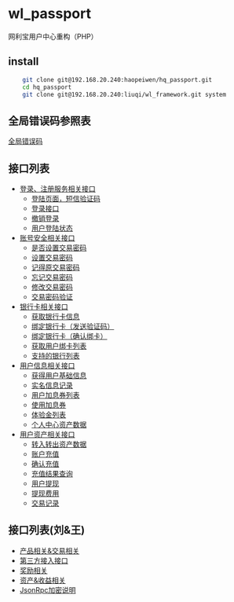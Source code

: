 # wl_passport
网利宝用户中心重构（PHP）

install
-------

```bash
    git clone git@192.168.20.240:haopeiwen/hq_passport.git
    cd hq_passport
    git clone git@192.168.20.240:liuqi/wl_framework.git system
```

全局错误码参照表
--------------
[全局错误码](doc/errcode.md)
 
接口列表
-------

- [登录、注册服务相关接口](doc/auth.md#_3)
    - [登陆页面，短信验证码](doc/auth.md#发送短信或语音验证码)
    - [登录接口](doc/auth.md#登录)
    - [撤销登录](doc/auth.md#撤销登录)
    - [用户登陆状态](doc/auth.md#用户登陆状态)
- [账号安全相关接口](doc/secure.md#_2)
    - [是否设置交易密码](doc/secure.md#是否设置交易密码)
    - [设置交易密码](doc/secure.md#设置交易密码)
    - [记得原交易密码](doc/secure.md#记得原交易密码)
    - [忘记交易密码](doc/secure.md#忘记交易密码)
    - [修改交易密码](doc/secure.md#修改交易密码)
    - [交易密码验证](doc/secure.md#交易密码验证用于支付或充值)
- [银行卡相关接口](doc/bank.md#_2)
    - [获取银行卡信息](doc/bank.md#获取银行卡信息)
    - [绑定银行卡（发送验证码）](doc/bank.md#绑定银行卡发送验证码)
    - [绑定银行卡（确认绑卡）](doc/bank.md#绑定银行卡确认绑卡)
    - [获取用户绑卡列表](doc/bank.md#获取用户绑卡列表)
    - [支持的银行列表](doc/bank.md#支持的银行列表)
- [用户信息相关接口](doc/account.md#_2)
    - [获得用户基础信息](doc/account.md#获得用户基础信息)
    - [实名信息记录](doc/account.md#实名认证详细记录)
    - [用户加息券列表](doc/account.md#用户加息券列表)
    - [使用加息券](doc/account.md#使用加息券)
    - [体验金列表](doc/account.md#体验金列表)
    - [个人中心资产数据](doc/account.md#个人中心资产数据)
- [用户资产相关接口](doc/funds.md#_2)
    - [转入转出资产数据](doc/funds.md#转入转出资产数据)
    - [账户充值](doc/funds.md#账户充值)
    - [确认充值](doc/funds.md#确认充值)
    - [充值结果查询](doc/funds.md#充值结果查询)
    - [用户提现](doc/funds.md#用户提现)
    - [提现费用](doc/funds.md#提现费用)
    - [交易记录](doc/funds.md#交易记录)

   
    

接口列表(刘&王)
---------

- [产品相关&交易相关](doc/trade.md)
- [第三方接入接口](doc/thirdparty.md)
- [奖励相关](doc/reward.md)
- [资产&收益相关](doc/margin.md)
- [JsonRpc加密说明](doc/encrypt.md)
